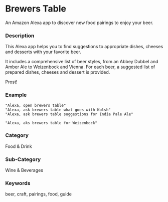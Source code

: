 # Brewers Table
An Amazon Alexa app to discover new food pairings to enjoy your beer.

### Description
This Alexa app helps you to find suggestions to appropriate dishes, cheeses and desserts with your favorite beer.

It includes a comprehensive list of beer styles, from an Abbey Dubbel and Amber Ale to Weizenbock and Vienna. For each beer, a suggested list of prepared dishes, cheeses and dessert is provided.

Prost!

### Example
```
"Alexa, open brewers table"
"Alexa, ask brewers table what goes with Kolsh"
"Alexa, ask brewers table suggestions for India Pale Ale"

"Alexa, aks brewers table for Weizenbock"
 ```

### Category
Food & Drink

### Sub-Category
Wine & Beverages

### Keywords
beer, craft, pairings, food, guide
